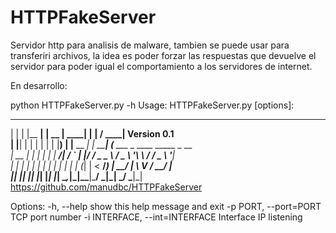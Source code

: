 # HTTPFakeServer
Servidor http para analisis de malware, tambien se puede usar para transferiri archivos, la idea es poder forzar las respuestas que devuelve el servidor para poder igual el comportamiento a los servidores de internet.

En desarrollo:

python HTTPFakeServer.py -h
Usage: HTTPFakeServer.py [options]:
  _    _ _______ _______ _____  ______    _         _____                            
 | |  | |__   __|__   __|  __ \|  ____|  | |       / ____|    Version 0.1           
 | |__| |  | |     | |  | |__) | |__ __ _| | _____| (___   ___ _ ____   _____ _ __   
 |  __  |  | |     | |  |  ___/|  __/ _` | |/ / _ \___ \ / _ \ '__\ \ / / _ \ '__|  
 | |  | |  | |     | |  | |    | | | (_| |   <  __/____) |  __/ |   \ V /  __/ |     
 |_|  |_|  |_|     |_|  |_|    |_|  \__,_|_|\_\___|_____/ \___|_|    \_/ \___|_|     
				https://github.com/manudbc/HTTPFakeServer   


Options:
  -h, --help            show this help message and exit
  -p PORT, --port=PORT  TCP port number
  -i INTERFACE, --int=INTERFACE
                        Interface IP listening

